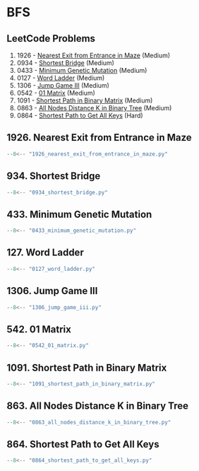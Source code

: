 # BFS

## LeetCode Problems

1. 1926 - [Nearest Exit from Entrance in Maze](https://leetcode.com/problems/nearest-exit-from-entrance-in-maze/) (Medium)
2. 0934 - [Shortest Bridge](https://leetcode.com/problems/shortest-bridge/) (Medium)
3. 0433 - [Minimum Genetic Mutation](https://leetcode.com/problems/minimum-genetic-mutation/) (Medium)
4. 0127 - [Word Ladder](https://leetcode.com/problems/word-ladder/) (Medium)
5. 1306 - [Jump Game III](https://leetcode.com/problems/jump-game-iii/) (Medium)
6. 0542 - [01 Matrix](https://leetcode.com/problems/01-matrix/) (Medium)
7. 1091 - [Shortest Path in Binary Matrix](https://leetcode.com/problems/shortest-path-in-binary-matrix/) (Medium)
8. 0863 - [All Nodes Distance K in Binary Tree](https://leetcode.com/problems/all-nodes-distance-k-in-binary-tree/) (Medium)
9. 0864 - [Shortest Path to Get All Keys](https://leetcode.com/problems/shortest-path-to-get-all-keys/) (Hard)

## 1926. Nearest Exit from Entrance in Maze

```python
--8<-- "1926_nearest_exit_from_entrance_in_maze.py"
```

## 934. Shortest Bridge

```python
--8<-- "0934_shortest_bridge.py"
```

## 433. Minimum Genetic Mutation

```python
--8<-- "0433_minimum_genetic_mutation.py"
```

## 127. Word Ladder

```python
--8<-- "0127_word_ladder.py"
```

## 1306. Jump Game III

```python
--8<-- "1306_jump_game_iii.py"
```

## 542. 01 Matrix

```python
--8<-- "0542_01_matrix.py"
```

## 1091. Shortest Path in Binary Matrix

```python
--8<-- "1091_shortest_path_in_binary_matrix.py"
```

## 863. All Nodes Distance K in Binary Tree

```python
--8<-- "0863_all_nodes_distance_k_in_binary_tree.py"
```

## 864. Shortest Path to Get All Keys

```python
--8<-- "0864_shortest_path_to_get_all_keys.py"
```
